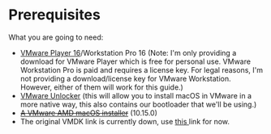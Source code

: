 # Prerequisites

What you are going to need:

* [VMware Player 16](https://www.vmware.com/au/products/workstation-player/workstation-player-evaluation.html)/Workstation Pro 16 \(Note: I'm only providing a download for VMware Player which is free for personal use. VMware Workstation Pro is paid and requires a license key. For legal reasons, I'm not providing a download/license key for VMware Workstation. However, either of them will work for this guide.\)
* [VMware Unlocker](https://github.com/paolo-projects/auto-unlocker/releases) \(this will allow you to install macOS in VMware in a more native way, this also contains our bootloader that we'll be using.\)
* [~~A VMware AMD macOS installer~~](http://lfs.kellynet.nl/CatalinaAMD.vmdk) \(10.15.0\) 
* The original VMDK link is currently down, use [this ](https://drive.google.com/file/d/1Hhm024F4H335JbHzbYEv9_o6RbzyHAgA/view?usp=sharing)link for now.



